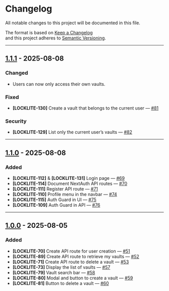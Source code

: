 # Changelog

All notable changes to this project will be documented in this file.

The format is based on [Keep a Changelog](https://keepachangelog.com/en/1.1.0/)  
and this project adheres to [Semantic Versioning](https://semver.org/spec/v2.0.0.html).

[1.1.1]: https://github.com/vbetsch/locklite/releases/tag/v1.1.1

[1.1.0]: https://github.com/vbetsch/locklite/releases/tag/v1.1.0

[1.0.0]: https://github.com/vbetsch/locklite/releases/tag/v1.0.0

---

## [1.1.1] - 2025-08-08

### Changed

- Users can now only access their own vaults.

### Fixed

- **[LOCKLITE-130]** Create a vault that belongs to the current
  user — [#81](https://github.com/vbetsch/locklite/pull/81)

### Security

- **[LOCKLITE-129]** List only the current user’s vaults — [#82](https://github.com/vbetsch/locklite/pull/82)

---

## [1.1.0] - 2025-08-08

### Added

- **[LOCKLITE-112]** & **[LOCKLITE-131]** Login page — [#69](https://github.com/vbetsch/locklite/pull/69)
- **[LOCKLITE-114]** Document NextAuth API routes — [#70](https://github.com/vbetsch/locklite/pull/70)
- **[LOCKLITE-111]** Register API route — [#71](https://github.com/vbetsch/locklite/pull/71)
- **[LOCKLITE-110]** Profile menu in the navbar — [#74](https://github.com/vbetsch/locklite/pull/74)
- **[LOCKLITE-115]** Auth Guard in UI — [#75](https://github.com/vbetsch/locklite/pull/75)
- **[LOCKLITE-109]** Auth Guard in API — [#76](https://github.com/vbetsch/locklite/pull/76)

---

## [1.0.0] - 2025-08-05

### Added

- **[LOCKLITE-70]** Create API route for user creation — [#51](https://github.com/vbetsch/locklite/pull/51)
- **[LOCKLITE-89]** Create API route to retrieve my vaults — [#52](https://github.com/vbetsch/locklite/pull/52)
- **[LOCKLITE-71]** Create API route to delete a vault — [#53](https://github.com/vbetsch/locklite/pull/53)
- **[LOCKLITE-73]** Display the list of vaults — [#57](https://github.com/vbetsch/locklite/pull/57)
- **[LOCKLITE-79]** Vault search bar — [#58](https://github.com/vbetsch/locklite/pull/58)
- **[LOCKLITE-80]** Modal and button to create a vault — [#59](https://github.com/vbetsch/locklite/pull/59)
- **[LOCKLITE-81]** Button to delete a vault — [#60](https://github.com/vbetsch/locklite/pull/60)
